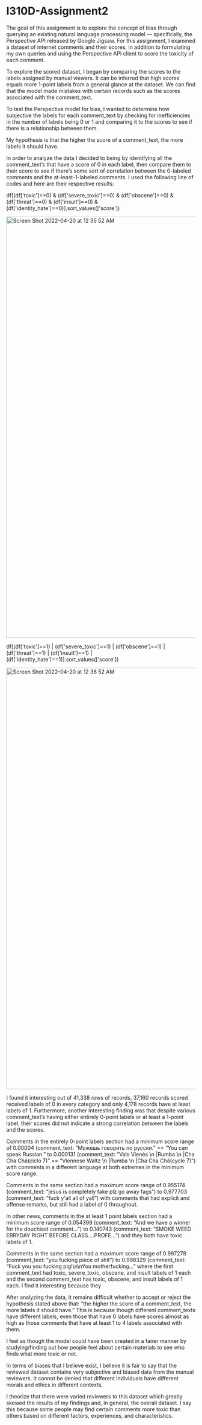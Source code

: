 # I310D-Assignment2

The goal of this assignment is to explore the concept of bias through querying an existing natural language processing model — specifically, the Perspective API released by Google Jigsaw. For this assignment, I examined a dataset of internet comments and their scores, in addition to formulating my own queries and using the Perspective API client to score the toxicity of each comment.

To explore the scored dataset, I began by comparing the scores to the labels assigned by manual viewers. It can be inferred that high scores equals more 1-point labels from a general glance at the dataset. We can find that the model made mistakes with certain records such as the scores associated with the comment_text. 

To test the Perspective model for bias, I wanted to determine how subjective the labels for each comment_text by checking for inefficiencies in the number of labels being 0 or 1 and comparing it to the scores to see if there is a relationship between them. 

My hypothesis is that the higher the score of a comment_text, the more labels it should have. 

In order to analyze the data I decided to being by identifying all the comment_text’s that have a score of 0 in each label, then compare them to their score to see if there’s some sort of correlation between the 0-labeled comments and the at-least-1-labeled comments. I used the following line of codes and here are their respective results: 

df[(df['toxic']==0) & (df['severe_toxic']==0) & (df['obscene']==0) & (df['threat']==0) & (df['insult']==0) & (df['identity_hate']==0)].sort_values(['score'])

<img width="1117" alt="Screen Shot 2022-04-20 at 12 35 52 AM" src="https://user-images.githubusercontent.com/56270858/164157717-d7e44946-167a-4b1a-afcc-f7acc0a13420.png">

df[(df['toxic']==1) | (df['severe_toxic']==1) | (df['obscene']==1) | (df['threat']==1) | (df['insult']==1) | (df['identity_hate']==1)].sort_values(['score'])

<img width="1117" alt="Screen Shot 2022-04-20 at 12 36 52 AM" src="https://user-images.githubusercontent.com/56270858/164157794-7a4fb840-698d-4123-b1eb-f9cabc3c6e14.png">

I found it interesting out of 41,338 rows of records, 37,160 records scored received labels of 0 in every category and only 4,178 records have at least labels of 1. Furthermore, another interesting finding was that despite various comment_text’s having either entirely 0-point labels or at least a 1-point label, their scores did not indicate a strong correlation between the labels and the scores.

Comments in the entirely 0-point labels section had a minimum score range of 0.00004 (comment_text: “Можешь говорить по русски.” == “You can speak Russian.” to 0.000131 (comment_text: “Vals Vienés \n |Rumba \n |Cha Cha Chá(ciclo 7)” == “Viennese Waltz \n |Rumba \n |Cha Cha Chá(cycle 7)”) with comments in a different language at both extremes in the minimum score range.

Comments in the same section had a maximum score range of 0.955174 (comment_text: “jesus is completely fake plz go away fags”) to 0.977703 (comment_text: “fuck y'all all of yall”) with comments that had explicit and offense remarks, but still had a label of 0 throughout.

In other news, comments in the at least 1 point labels section had a minimum score range of 0.054399 (comment_text: “And we have a winner for the douchiest comment...”) to 0.140743 (comment_text: “SMOKE WEED ERRYDAY RIGHT BEFORE CLASS....PROFE...”) and they both have toxic labels of 1. 

Comments in the same section had a maximum score range of 0.997278 (comment_text: “you fucking piece of shit”) to 0.998329 (comment_text: “Fuck you you fucking pig!\n\nYou motherfucking...” where the first comment_text had toxic, severe_toxic, obscene, and insult labels of 1 each and the second comment_text has toxic, obscene, and insult labels of 1 each. I find it interesting because they 

After analyzing the data, it remains difficult whether to accept or reject the hypothesis stated above that: “the higher the score of a comment_text, the more labels it should have.” This is because though different comment_texts have different labels, even those that have 0 labels have scores almost as high as those comments that have at least 1 to 4 labels associated with them.

I feel as though the model could have been created in a fairer manner by studying/finding out how people feel about certain materials to see who finds what more toxic or not. 

In terms of biases that I believe exist, I believe it is fair to say that the reviewed dataset contains very subjective and biased data from the manual reviewers. It cannot be denied that different individuals have different morals and ethics in different contexts,

I theorize that there were varied reviewers to this dataset which greatly skewed the results of my findings and, in general, the overall dataset. I say this because some people may find certain comments more toxic than others based on different factors, experiences, and characteristics.
